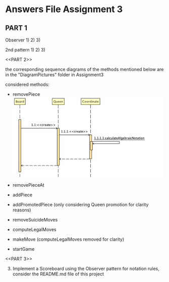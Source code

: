 # Answers File Assignment 3

## PART 1

Observer
1)
2)
3)

2nd pattern
1)
2)
3)


<<PART 2>>

the corresponding sequence diagrams of the methods mentioned below are in the "DiagramPictures" folder in Assignment3

considered methods:
- removePiece
![removePieceDiagram](https://github.com/florinulrich/BINF4241-group23/blob/master/Assignment3/DiagramPictures/removePiece().png)

- removePieceAt
- addPiece
- addPromotedPiece (only considering Queen promotion for clarity reasons)
- removeSuicideMoves
- computeLegalMoves
- makeMove (computeLegalMoves removed for clarity)
- startGame


<<PART 3>>

3) Implement a Scoreboard using the Observer pattern
for notation rules, consider the README.md file of this project


